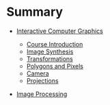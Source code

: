 # Summary

* [Interactive Computer Graphics]()
  * [Course Introduction](NOTES/course-introduction.md)
  * [Image Synthesis](NOTES/image-synthesis.md)
  * [Transformations](NOTES/transformations.md)
  * [Polygons and Pixels](NOTES/polygons-and-pixels.md)
  * [Camera](NOTES/camera.md)
  * [Projections](NOTES/projections.md)
  
* [Image Processing]()